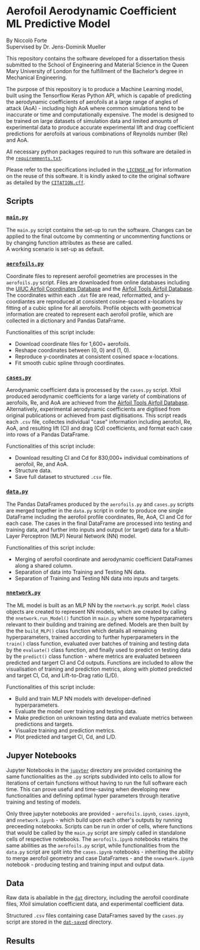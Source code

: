 # Aerofoil Aerodynamic Coefficient ML Predictive Model

By Niccolò Forte  
Supervised by Dr. Jens-Dominik Mueller

This repository contains the software developed for a dissertation thesis submitted to the School of Engineering and 
Material Science in the Queen Mary University of London for the fulfillment of the Bachelor’s degree in Mechanical 
Engineering.

The purpose of this repository is to produce a Machine Learning model, built using the Tensorflow Keras Python API, 
which is capable of predicting the aerodynamic coefficients of aerofoils at a large range of angles of attack (AoA) - 
including high AoA where common simulations tend to be inaccurate or time and computationally expensive. The model is
designed to be trained on large datasets of simulation data and limited amounts of experimental data to produce accurate
experimental lift and drag coefficient predictions for aerofoils at various combinations of Reynolds number (Re) and AoA.

All necessary python packages required to run this software are detailed in the
[`requiremments.txt`](https://github.com/niccoforte/Aerofoil-Aerodynamic-Coefficients-ML-Predictive-Model/blob/main/requirements.txt).

Please refer to the specifications included in the 
[`LICENSE.md`](https://github.com/niccoforte/Aerofoil-Aerodynamic-Coefficients-ML-Predictive-Model/blob/main/LICENSE.md) 
for information on the reuse of this software. It is kindly asked to cite the original software as detailed by the 
[`CITATION.cff`](https://github.com/niccoforte/Aerofoil-Aerodynamic-Coefficients-ML-Predictive-Model/blob/main/CITATION.cff).

## Scripts

###  [`main.py`](https://github.com/niccoforte/Aerofoil-Aerodynamic-Coefficients-ML-Predictive-Model/blob/main/main.py)

The `main.py` script contains the set-up to run the software. Changes can be applied to the final outcome by commenting 
or uncommenting functions or by changing function attributes as these are called.  
A working scenario is set-up as default.

### [`aerofoils.py`](https://github.com/niccoforte/Aerofoil-Aerodynamic-Coefficients-ML-Predictive-Model/blob/main/aerofoils.py)

Coordinate files to represent aerofoil geometries are processes in the `aerofoils.py` script. Files are downloaded from 
online databases including the [UIUC Airfoil Coordinates Database](https://m-selig.ae.illinois.edu/ads/coord_database.html) 
and the [Airfoil Tools Airfoil Database](http://airfoiltools.com/search/airfoils). The coordinates within each `.dat` 
file are read, reformatted, and y-coordiantes are reproduced at consistent cosine-spaced x-locations by fitting of a 
cubic spline for all aerofoils. Profile objects with geometrical information are created to represent each aerofoil 
profile, which are collected in a dictionary and Pandas DataFrame.

Functionalities of this script include:
- Download coordinate files for 1,600+ aerofoils.
- Reshape coordinates between (0, 0) and (1, 0).
- Reproduce y-coordinates at consistent cosined space x-locations.
- Fit smooth cubic spline through coordinates.

###  [`cases.py`](https://github.com/niccoforte/Aerofoil-Aerodynamic-Coefficients-ML-Predictive-Model/blob/main/cases.py)

Aerodynamic coefficient data is processed by the `cases.py` script. Xfoil produced aerodynamic coefficients for a large 
variety of combinations of aerofoils, Re, and AoA are achieved from the 
[Airfoil Tools Airfoil Database](http://airfoiltools.com/search/airfoils). Alternatively, experimental aerodynamic 
coefficients are digitised from original publications or achieved from past digitisations. This script reads each 
`.csv` file, collectes individual "case" information including aerofoil, Re, AoA, and resulting lift (Cl) and drag (Cd)
coefficients, and format each case into rows of a Pandas DataFrame.

Functionalities of this script include:
- Download resulting Cl and Cd for 830,000+ individual combinations of aerofoil, Re, and AoA.
- Structure data.
- Save full dataset to structured `.csv` file.

###  [`data.py`](https://github.com/niccoforte/Aerofoil-Aerodynamic-Coefficients-ML-Predictive-Model/blob/main/data.py)

The Pandas DataFrames produced by the `aerofoils.py` and `cases.py` scripts are merged together in the `data.py` script
in order to produce one single DataFrame including the aerofoil profile coordinates, Re, AoA, Cl and Cd for each case. 
The cases in the final DataFrame are processed into testing and training data, and further into inputs and output (or 
target) data for a Multi-Layer Perceptron (MLP) Neural Network (NN) model.

Functionalities of this script include:
- Merging of aerofoil coordinate and aerodynamic coefficient DataFrames along a shared column.
- Separation of data into Training and Testing NN data.
- Separation of Training and Testing NN data into inputs and targets.

###  [`nnetwork.py`](https://github.com/niccoforte/Aerofoil-Aerodynamic-Coefficients-ML-Predictive-Model/blob/main/nnetwork.py)

The ML model is built as an MLP NN by the `nnetwork.py` script. `Model` class objects are created to represent NN 
models, which are created by calling the `nnetwork.run_Model()` function in `main.py` where some hyperparameters 
relevant to their building and training are defined. Models are then built by the the `build_MLP()` class function 
which details all remaining hyperparameters, trained according to further hyperparameters in the `train()` class 
function, evaluated over batches of training and testing data by the `evaluate()` class function, and finally used to 
predict on testing data by the `predict()` class function - where metrics are evaluated between predicted and targert 
Cl and Cd outputs. Functions are included to allow the visualisation of training and prediction metrics, along with 
plotted predicted and target Cl, Cd, and Lift-to-Drag ratio (L/D).

Functionalities of this script include:
- Build and train MLP NN models with developer-defined hyperparameters.
- Evaluate the model over training and testing data.
- Make prediction on unknown testing data and evaluate metrics between predictions and targets.
- Visualize training and prediction metrics.
- Plot predicted and target Cl, Cd, and L/D.


## Jupyer Notebooks

Jupyter Notebooks in the 
[`jupyter`](https://github.com/niccoforte/Aerofoil-Aerodynamic-Coefficients-ML-Predictive-Model/tree/main/jupyter) 
directory are provided containing the same functionalities as the `.py` scripts subdivided into cells to allow for 
iterations of certain functions without having to run the full software each time. This can prove useful and time-saving 
when developing new functionalities and defining optimal hyper parameters through iterative training and testing of 
models. 

Only three jupyter notebooks are provided - `aerofoils.ipynb`, `cases.ipynb`, and `nnetwork.ipynb` - which build 
upon each other's outputs by running preceeding notebooks. Scripts can be run in order of cells, where functions that 
would be called by the `main.py` script are simply called in standalone cells of respective notebooks. The 
`aerofoils.ipynb` notebooks retains the same abilities as the `aerofoils.py` script, while functionalities from the
`data.py` script are split into the `cases.ipynb` notebooks - inheriting the ability to merge aerofoil geometry and 
case DataFrames - and the `nnewtwork.ipynb` notebook - producing testing and training input and output data.


## Data

Raw data is abailable in the 
[`dat`](https://github.com/niccoforte/Aerofoil-Aerodynamic-Coefficients-ML-Predictive-Model/tree/main/dat) directory, 
including the aerofoil coordinate files, Xfoil simulation coefficient data, and experimental coefficient data.

Structured `.csv` files containing case DataFrames saved by the `cases.py` script are stored in the
[`dat-saved`](https://github.com/niccoforte/Aerofoil-Aerodynamic-Coefficients-ML-Predictive-Model/tree/main/dat-saved)
directory.



## Results